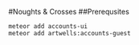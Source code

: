 #Noughts & Crosses
##Prerequsites
```
meteor add accounts-ui
meteor add artwells:accounts-guest
```
